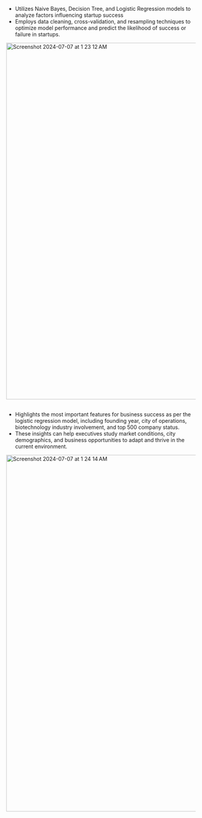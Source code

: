 

- Utilizes Naive Bayes, Decision Tree, and Logistic Regression models to analyze factors influencing startup success
- Employs data cleaning, cross-validation, and resampling techniques to optimize model performance and predict the likelihood of success or failure in startups.

<img width="946" alt="Screenshot 2024-07-07 at 1 23 12 AM" src="https://github.com/willy61412/Classification_Model_Unraveling_Startup_Success/assets/133930618/e238f29f-3a61-4b26-9e56-8fea7cd7b855">

<br>
<br>

- Highlights the most important features for business success as per the logistic regression model, including founding year, city of operations, biotechnology industry involvement, and top 500 company status. 
- These insights can help executives study market conditions, city demographics, and business opportunities to adapt and thrive in the current environment.

<img width="946" alt="Screenshot 2024-07-07 at 1 24 14 AM" src="https://github.com/willy61412/Classification_Model_Unraveling_Startup_Success/assets/133930618/a20bd183-9ee8-41b1-95b5-1d0099cf19ac">
